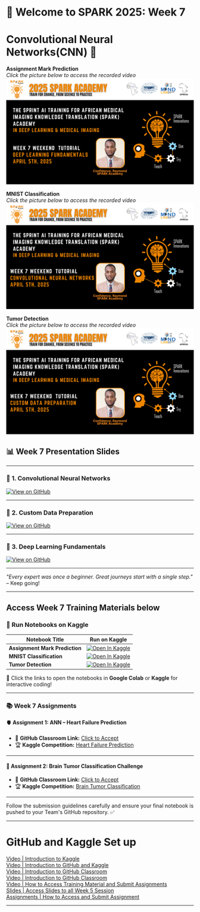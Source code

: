 
# 🚀 Welcome to SPARK 2025: Week 7 
# Convolutional Neural Networks(CNN) 🐍 
**Assignment Mark Prediction**  
_Click the picture below to access the recorded video_  
[![Assignment Mark Prediction](https://github.com/SPARK-Academy-2025/SPARK-2025/blob/main/SPARK%202025_%20Week%207%20-%20Convolutional%20Neural%20Networks/week7_1.png?raw=true)](https://youtu.be/hRe69Q7qnHA)

**MNIST Classification**  
_Click the picture below to access the recorded video_  
[![MNIST Classification](https://github.com/SPARK-Academy-2025/SPARK-2025/blob/main/SPARK%202025_%20Week%207%20-%20Convolutional%20Neural%20Networks/week7_2.png?raw=true)](https://youtu.be/jDucTySo3OI)

**Tumor Detection**  
_Click the picture below to access the recorded video_  
[![Tumor Detection](https://github.com/SPARK-Academy-2025/SPARK-2025/blob/main/SPARK%202025_%20Week%207%20-%20Convolutional%20Neural%20Networks/week7_3.png?raw=true)](https://youtu.be/YourTumorVideoLinkHere)

## 📊 Week 7 Presentation Slides

---

### 🔗 **1. Convolutional Neural Networks**
[![View on GitHub](https://img.shields.io/badge/View%20on-GitHub-181717?style=for-the-badge&logo=github&logoColor=white)](https://github.com/SPARK-Academy-2025/SPARK-2025/blob/main/SPARK%202025_%20Week%207%20-%20Convolutional%20Neural%20Networks/Week%207_%20Slides/Convolutional%20Neural%20networks.pptx)

---

### 🔗 **2. Custom Data Preparation**
[![View on GitHub](https://img.shields.io/badge/View%20on-GitHub-181717?style=for-the-badge&logo=github&logoColor=white)](YOUR_LINK_HERE)

---

### 🔗 **3. Deep Learning Fundamentals**
[![View on GitHub](https://img.shields.io/badge/View%20on-GitHub-181717?style=for-the-badge&logo=github&logoColor=white)](YOUR_LINK_HERE)

---


*"Every expert was once a beginner. Great journeys start with a single step."* – Keep going!  

---

## **Access Week 7 Training Materials below**
### 📖 Run Notebooks on Kaggle  

| Notebook Title | Run on Kaggle |
|----------------|---------------|
| **Assignment Mark Prediction** | [![Open In Kaggle](https://kaggle.com/static/images/open-in-kaggle.svg)](https://www.kaggle.com/code/spark2025/assignment-mark-prediction/edit) |
| **MNIST Classification** | [![Open In Kaggle](https://kaggle.com/static/images/open-in-kaggle.svg)](https://www.kaggle.com/code/spark2025/mnist-classification/edit) |
| **Tumor Detection** | [![Open In Kaggle](https://kaggle.com/static/images/open-in-kaggle.svg)](https://www.kaggle.com/code/spark2025/tumor-detection/edit) |


🚀 Click the links to open the notebooks in **Google Colab** or **Kaggle** for interactive coding!

---

### 📚 Week 7 Assignments

#### 🫀 Assignment 1: ANN – Heart Failure Prediction
- 🔗 **GitHub Classroom Link:** [Click to Accept](https://classroom.github.com/a/ACxPfdjq)  
- 🏆 **Kaggle Competition:** [Heart Failure Prediction](https://www.kaggle.com/t/0ee4465f22b94b9eb6fb5e54e5a2b377)

---

#### 🧠 Assignment 2: Brain Tumor Classification Challenge
- 🔗 **GitHub Classroom Link:** [Click to Accept](https://classroom.github.com/a/lTM6wrqs)  
- 🏆 **Kaggle Competition:** [Brain Tumor Classification](https://www.kaggle.com/t/0539734cfeec45fc846bef9fc6466743)

---
 

Follow the submission guidelines carefully and ensure your final notebook is pushed to your Team's GitHub repository. ✅  

---

# GitHub and Kaggle Set up
[Video | Introduction to Kaggle](https://youtu.be/0nKvu6x9dU4)    
[Video | Introduction to GitHub and Kaggle](https://youtu.be/XFfogAFQUPY)     
[Video | Introduction to GitHub Classroom](https://youtu.be/fkEFcZu9ItQ)   
[Video | Introduction to GitHub Classroom](https://youtu.be/fkEFcZu9ItQ)   
[Video | How to Access Training Material and Submit Assignments](https://youtu.be/_qSnp0ScHpk)   
[Slides | Access Slides to all Week 5 Session](https://github.com/SPARK-Academy-2025/SPARK-2025/tree/main/SPARK%202025%3A%20Week%205%20-%20Machine%20Learning%20Concepts/Week%205%3A%20Slides)   
[Assignments | How to Access and Submit Assignment](https://classroom.github.com/a/_RCX3LWo)

---




